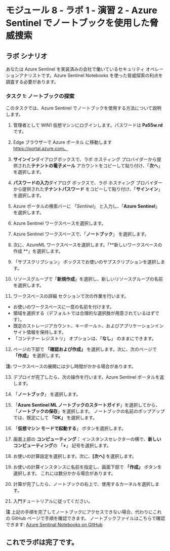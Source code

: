 ﻿# モジュール 8 - ラボ 1 - 演習 2 - Azure Sentinel でノートブックを使用した脅威捜索

## ラボ シナリオ

あなたは Azure Sentinel を実装済みの会社で働いているセキュリティ オペレーションアナリストです。Azure Sentinel Notebooks を使った脅威探索の利点を調査する必要があります。

### タスク 1: ノートブックの探索

このタスクでは、Azure Sentinel でノートブックを使用する方法について説明します。

1. 管理者として WIN1 仮想マシンにログインします。パスワードは **Pa55w.rd** です。  

2. Edge ブラウザーで Azure ポータル に移動します　https://portal.azure.com。

3. **サインイン**ダイアログボックスで、ラボ ホスティング プロバイダーから提供された**テナントの電子メール** アカウントをコピーして貼り付け、「**次へ**」を選択します。

4. **パスワードの入力**ダイアログ ボックスで、ラボ ホスティング プロバイダーから提供された**テナントパスワード** をコピーして貼り付け、「**サインイン**」を選択します。

5. Azure ポータルの検索バーに 「*Sentinel*」 と入力し、「**Azure Sentinel**」 を選択します。

6. Azure Sentinel ワークスペースを選択します。

7. Azure Sentinel ワークスペースで、「**ノートブック**」 を選択します。

8. 次に、AzureML ワークスペースを選択します。「**新しいワークスペースの作成 **」を選択します。

9.	「サブスクリプション」 ボックスでお使いのサブスクリプションを選択します。

10.	リソースグループで「**新規作成**」を選択し、新しいリソースグループの名前を選択します。 

11.	ワークスペースの詳細 セクションで次の作業を行います。
- お使いのワークスペースに一意の名前を付けます。
- 領域を選択する（デフォルトでは合理的な選択肢が用意されているはずです）。
- 既定のストレージアカウント、キーボールト、およびアプリケーションインサイト情報を保持します。 
- 「コンテナー レジストリ」 オプションは、「**なし**」 のままにできます。

12.	ページの下部で **「確認および作成」** を選択します。次に、次のページで **「作成」** を選択します。 

**注:** ワークスペースの展開には少し時間がかかる場合があります。 

13.	デプロイが完了したら、次の操作を行います。Azure Sentinel ポータルを返します。

14. 「**ノートブック**」 を選択します。 

15. 「**Azure Sentinel ML ノートブックのスタートガイド**」を選択してから、「**ノートブックの保存**」を選択します。  ノートブックの名前のポップアップでは、既定にして **「OK」** を選択します。

16. 「**仮想マシン モードで起動する**」 ボタンを選択します。

17.	画面上部の **コンピューティング：** インスタンスセレクターの横で、**新しいコンピューティング**の 「**+**」 記号を選択します。

18.	お使いの計算設定を選択します。次に、**[次へ]** を選択します。

19.	お使いの計算インスタンスに名前を指定し、画面下部で **「作成」** ボタンを選択します。  これには数分かかる場合があります。

20.	計算が完了したら、ノートブックの右上で、使用するカーネルを選択します。

21. 入門チュートリアルに従ってください。

**注** 上記の手順を完了してノートブックにアクセスできない場合、代わりにこれの GitHub ページで手順を確認できます。  ノートブックファイルはこちらで確認できます: [Azure Sentinal Notebooks on GitHub](https://github.com/Azure/Azure-Sentinel-Notebooks/blob/8122bca32387d60a8ee9c058ead9d3ab8f4d61e6/A%20Getting%20Started%20Guide%20For%20Azure%20Sentinel%20ML%20Notebooks.ipynb) 

## これでラボは完了です。